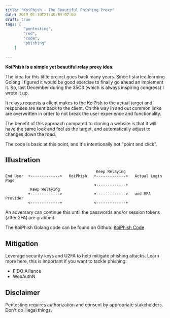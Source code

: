 ```yaml
---
title: "KoiPhish - The Beautiful Phishing Proxy"
date: 2019-01-10T21:40:59-07:00
draft: true
tags: [
        "pentesting",
        "red",
        "code",
        "phishing"
    ]

---
```


**KoiPhish is a simple yet beautiful relay proxy idea.**

The idea for this little project goes back many years. Since I started learning Golang I figured it would be good exercise to finally go ahead an implement it. So, last December during the 35C3 (which is always inspiring congress) I wrote it up.

It relays requests a client makes to the KoiPish to the actual target and responses are sent back to the client. On the way in and out common links are overwritten in order to not break the user experience and functionality. 

The benefit of this approach compared to cloning a website is that it will have the same look and feel as the target, and automatically adjust to changes down the road.

The code is basic at this point, and it's intentionally not "point and click".


## Illustration


                                            Keep Relaying 
    End User  +------------->   KoiPhish   +------------->   Actual Login Page
                                           <-------------+            
               Keep Relaying
              +------------->              +------------->   and MFA Provider
              <-------------+              <-------------+           


An adversary can continue this until the passwords and/or session tokens (after 2FA) are grabbed.

The KoiPhish Golang code can be found on Github: [KoiPhish Code](https://github.com/wunderwuzzi23/KoiPhish)

## Mitigation

Leverage security keys and U2FA to help mitigate phishing attacks. Learn more here, this is important if you want to tackle phishing:

* FIDO Alliance
* WebAuthN


## Disclaimer

Pentesting requires authorization and consent by appropriate stakeholders. Don't do illegal things.
